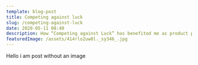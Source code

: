 ```yaml
---
template: blog-post
title: Competing against luck
slug: /competing-against-luck
date: 2020-05-11 08:40
description: How “Competing against Luck” has benefited me as product person
featuredImage: /assets/414rlo2uw8l._sy346_.jpg
---
```


Hello i am post without an image
